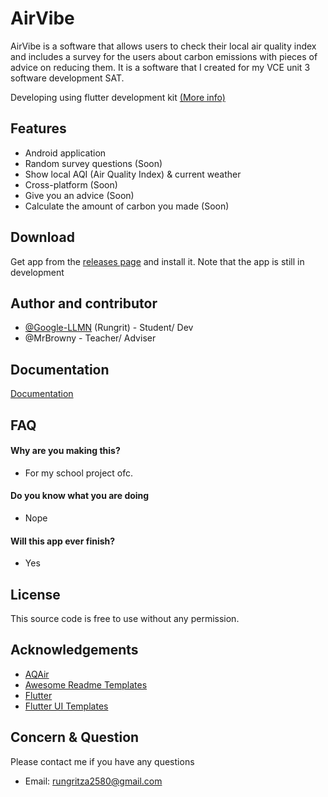 
# AirVibe

AirVibe is a software that allows users to check their local air quality index and includes a survey for the users about carbon emissions with pieces of advice on reducing them. It is a software that I created for my VCE unit 3 software development SAT. 

Developing using flutter development kit [(More info)](https://www.geeksforgeeks.org/what-is-flutter/)


## Features

- Android application
- Random survey questions (Soon)
- Show local AQI (Air Quality Index) & current weather
- Cross-platform (Soon)
- Give you an advice (Soon)
- Calculate the amount of carbon you made (Soon)
## Download
Get app from the [releases page](https://github.com/Google-LLMN/airvibe/releases) and install it. Note that the app is still in development
## Author and contributor
- [@Google-LLMN](https://github.com/Google-LLMN) (Rungrit) - Student/ Dev
- @MrBrowny - Teacher/ Adviser


## Documentation

[Documentation](https://google-llmn.github.io/airvibe/)


## FAQ

#### Why are you making this? 

- For my school project ofc.

#### Do you know what you are doing

- Nope

#### Will this app ever finish?
- Yes


## License

This source code is free to use without any permission.


## Acknowledgements

 - [AQAir](https://www.iqair.com/australia)
 - [Awesome Readme Templates](https://awesomeopensource.com/project/elangosundar/awesome-README-templates)
 - [Flutter](https://flutter.dev/)
 - [Flutter UI Templates](https://www.fluttertemplates.dev/)

## Concern & Question 
Please contact me if you have any questions

- Email: rungritza2580@gmail.com
